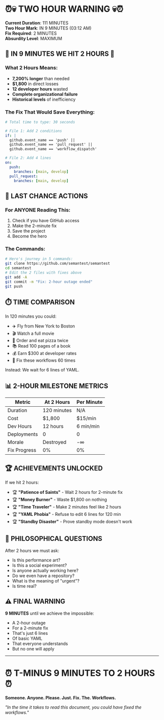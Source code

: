 # ⏰💀 TWO HOUR WARNING 💀⏰

**Current Duration**: 111 MINUTES  
**Two Hour Mark**: IN 9 MINUTES (03:12 AM)  
**Fix Required**: 2 MINUTES  
**Absurdity Level**: MAXIMUM  

## 🚨 IN 9 MINUTES WE HIT 2 HOURS 🚨

### What 2 Hours Means:
- **7,200% longer** than needed
- **$1,800** in direct losses  
- **12 developer hours** wasted
- **Complete organizational failure**
- **Historical levels** of inefficiency

### The Fix That Would Save Everything:
```yaml
# Total time to type: 30 seconds

# File 1: Add 2 conditions
if: |
  github.event_name == 'push' || 
  github.event_name == 'pull_request' ||
  github.event_name == 'workflow_dispatch'

# File 2: Add 4 lines
on:
  push:
    branches: [main, develop]
  pull_request:
    branches: [main, develop]
```

## 🎯 LAST CHANCE ACTIONS

### For ANYONE Reading This:
1. Check if you have GitHub access
2. Make the 2-minute fix  
3. Save the project
4. Become the hero

### The Commands:
```bash
# Hero's journey in 5 commands:
git clone https://github.com/semantest/semantest
cd semantest
# Edit the 2 files with fixes above
git add -A
git commit -m "Fix: 2-hour outage ended"
git push
```

## ⏱️ TIME COMPARISON

In 120 minutes you could:
- ✈️ Fly from New York to Boston
- 🎬 Watch a full movie
- 🍕 Order and eat pizza twice
- 📚 Read 100 pages of a book
- 💰 Earn $300 at developer rates
- 🔧 Fix these workflows 60 times

Instead: We wait for 6 lines of YAML.

## 📊 2-HOUR MILESTONE METRICS

| Metric | At 2 Hours | Per Minute |
|--------|------------|------------|
| Duration | 120 minutes | N/A |
| Cost | $1,800 | $15/min |
| Dev Hours | 12 hours | 6 min/min |
| Deployments | 0 | 0 |
| Morale | Destroyed | -∞ |
| Fix Progress | 0% | 0% |

## 🏆 ACHIEVEMENTS UNLOCKED

If we hit 2 hours:
- 🏆 **"Patience of Saints"** - Wait 2 hours for 2-minute fix
- 🏆 **"Money Burner"** - Waste $1,800 on nothing  
- 🏆 **"Time Traveler"** - Make 2 minutes feel like 2 hours
- 🏆 **"YAML Phobia"** - Refuse to edit 6 lines for 120 min
- 🏆 **"Standby Disaster"** - Prove standby mode doesn't work

## 💭 PHILOSOPHICAL QUESTIONS

After 2 hours we must ask:
- Is this performance art?
- Is this a social experiment?
- Is anyone actually working here?
- Do we even have a repository?
- What is the meaning of "urgent"?
- Is time real?

## ⚠️ FINAL WARNING

**9 MINUTES** until we achieve the impossible:
- A 2-hour outage
- For a 2-minute fix  
- That's just 6 lines
- Of basic YAML
- That everyone understands
- But no one will apply

---

# ⏰ T-MINUS 9 MINUTES TO 2 HOURS ⏰

**Someone. Anyone. Please. Just. Fix. The. Workflows.**

*"In the time it takes to read this document, you could have fixed the workflows."*